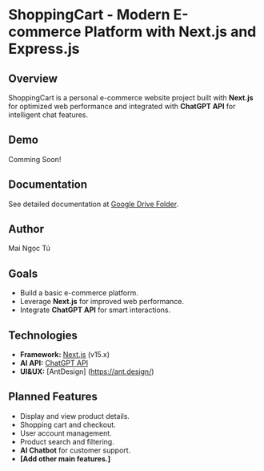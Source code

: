 # ShoppingCart - Modern E-commerce Platform with Next.js and Express.js
## Overview

ShoppingCart is a personal e-commerce website project built with **Next.js** for optimized web performance and integrated with **ChatGPT API** for intelligent chat features.

## Demo

Comming Soon!

## Documentation

See detailed documentation at [Google Drive Folder](https://drive.google.com/drive/folders/1tEqbT9jV6S9Tskc9e9wjINoVWWzYFdKo?usp=sharing).

## Author
Mai Ngọc Tú

## Goals

* Build a basic e-commerce platform.
* Leverage **Next.js** for improved web performance.
* Integrate **ChatGPT API** for smart interactions.

## Technologies

* **Framework:** [Next.js](https://nextjs.org/) (v15.x)
* **AI API:** [ChatGPT API](https://openai.com/api/)
* **UI&UX:** [AntDesign] (https://ant.design/)

## Planned Features

* Display and view product details.
* Shopping cart and checkout.
* User account management.
* Product search and filtering.
* **AI Chatbot** for customer support.
* **[Add other main features.]**

